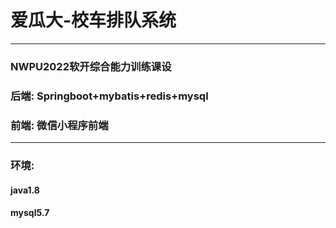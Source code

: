 # 爱瓜大-校车排队系统
<hr>

### NWPU2022软开综合能力训练课设

### 后端: Springboot+mybatis+redis+mysql
### 前端: 微信小程序前端
<hr>

### 环境:
#### java1.8
#### mysql5.7
